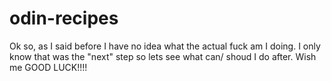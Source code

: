 # odin-recipes
Ok so, as I said before I have no idea what the actual fuck am I doing. I only know that was the "next" step so lets see what can/ shoud I do after. 
Wish me GOOD LUCK!!!!
